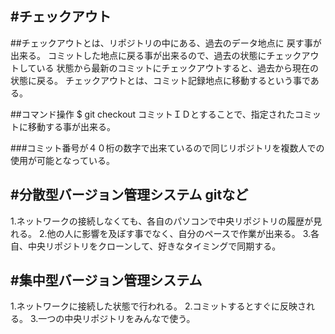 #チェックアウト
---
##チェックアウトとは、リポジトリの中にある、過去のデータ地点に
戻す事が出来る。
コミットした地点に戻る事が出来るので、過去の状態にチェックアウトしている
状態から最新のコミットにチェックアウトすると、過去から現在の状態に戻る。
チェックアウトとは、コミット記録地点に移動するという事である。

##コマンド操作
$ git checkout コミットＩＤとすることで、指定されたコミットに移動する事が出来る。

###コミット番号が４０桁の数字で出来ているので同じリポジトリを複数人での使用が可能となっている。

#分散型バージョン管理システム gitなど
---
1.ネットワークの接続しなくても、各自のパソコンで中央リポジトリの履歴が見れる。
2.他の人に影響を及ぼす事でなく、自分のペースで作業が出来る。
3.各自、中央リポジトリをクローンして、好きなタイミングで同期する。

#集中型バージョン管理システム
---
1.ネットワークに接続した状態で行われる。
2.コミットするとすぐに反映される。
3.一つの中央リポジトリをみんなで使う。

